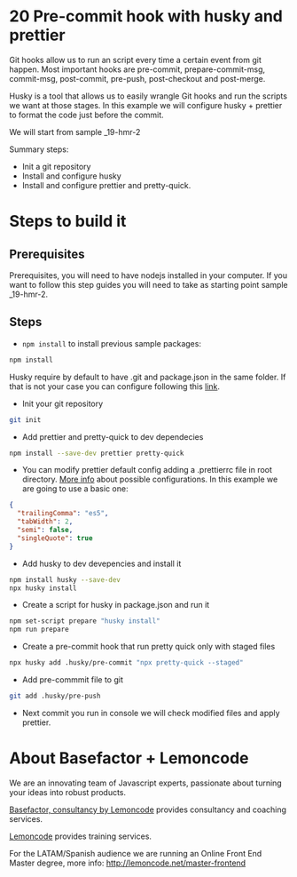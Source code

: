 # 20 Pre-commit hook with husky and prettier

Git hooks allow us to run an script every time a certain event from git happen. Most important hooks are pre-commit, prepare-commit-msg, commit-msg, post-commit, pre-push, post-checkout and post-merge.

Husky is a tool that allows us to easily wrangle Git hooks and run the scripts we want at those stages.
In this example we will configure husky + prettier to format the code just before the commit.

We will start from sample \_19-hmr-2

Summary steps:

- Init a git repository
- Install and configure husky
- Install and configure prettier and pretty-quick.

# Steps to build it

## Prerequisites

Prerequisites, you will need to have nodejs installed in your computer. If you want to follow this step guides you will need to take as starting point sample \_19-hmr-2.

## Steps

- `npm install` to install previous sample packages:

```bash
npm install
```

Husky require by default to have .git and package.json in the same folder. If that is not your case you can configure following this [link](https://typicode.github.io/husky/#/?id=custom-directory).

- Init your git repository

```bash
git init
```

- Add prettier and pretty-quick to dev dependecies

```bash
npm install --save-dev prettier pretty-quick
```

- You can modify prettier default config adding a .prettierrc file in root directory. [More info](https://prettier.io/docs/en/configuration.html) about possible configurations. In this example we are going to use a basic one:

```json
{
  "trailingComma": "es5",
  "tabWidth": 2,
  "semi": false,
  "singleQuote": true
}
```

- Add husky to dev devepencies and install it

```bash
npm install husky --save-dev
npx husky install
```

- Create a script for husky in package.json and run it

```bash
npm set-script prepare "husky install"
npm run prepare
```

- Create a pre-commit hook that run pretty quick only with staged files

```bash
npx husky add .husky/pre-commit "npx pretty-quick --staged"
```

- Add pre-commmit file to git

```bash
git add .husky/pre-push
```

- Next commit you run in console we will check modified files and apply prettier.

# About Basefactor + Lemoncode

We are an innovating team of Javascript experts, passionate about turning your ideas into robust products.

[Basefactor, consultancy by Lemoncode](http://www.basefactor.com) provides consultancy and coaching services.

[Lemoncode](http://lemoncode.net/services/en/#en-home) provides training services.

For the LATAM/Spanish audience we are running an Online Front End Master degree, more info: http://lemoncode.net/master-frontend
